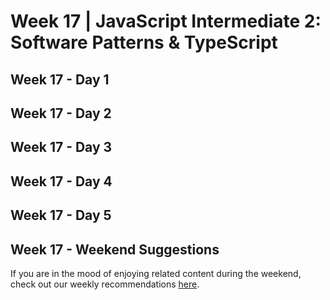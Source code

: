 # Week 17 | JavaScript Intermediate 2: Software Patterns & TypeScript

## Week 17 - Day 1

## Week 17 - Day 2

## Week 17 - Day 3

## Week 17 - Day 4

## Week 17 - Day 5

## Week 17 - Weekend Suggestions

If you are in the mood of enjoying related content during the weekend, check out our weekly recommendations [here](WEEKEND.md).